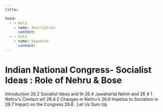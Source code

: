 ```yaml
---
title: 

head:
  - - meta
    - name: description
      content: 
  - - meta
    - name: keywords
      content:    
---
```



<div  font-serif     text-base	   font-medium hyphens-none leading-normal     tracking-wider subpixel-antialiased>

# Indian National Congress- Socialist Ideas : Role of Nehru & Bose

Introduction
26.2 Socialist Ideas and th
26.4 Jawaharlal Nehm and
26 4 1 Nehru's Contact wit
26.4.2 Changes m Nehru's
26.6 Impetus to Socialism in
26.7 Impact on the Congress
26.8 . Let Us Sum Up

</div>


